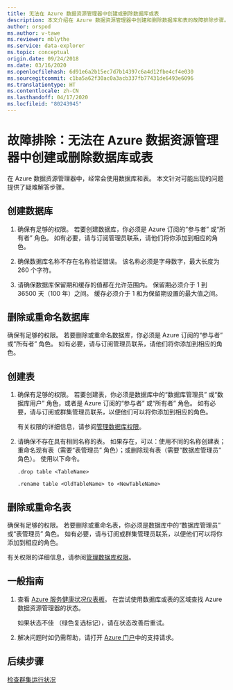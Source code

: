 ```yaml
---
title: 无法在 Azure 数据资源管理器中创建或删除数据库或表
description: 本文介绍在 Azure 数据资源管理器中创建和删除数据库和表的故障排除步骤。
author: orspod
ms.author: v-tawe
ms.reviewer: mblythe
ms.service: data-explorer
ms.topic: conceptual
origin.date: 09/24/2018
ms.date: 03/16/2020
ms.openlocfilehash: 6d91e6a2b15ec7d7b14397c6a4d12fbe4cf4e030
ms.sourcegitcommit: c1ba5a62f30ac0a3acb337fb77431de6493e6096
ms.translationtype: HT
ms.contentlocale: zh-CN
ms.lasthandoff: 04/17/2020
ms.locfileid: "80243945"
---
```

# <a name="troubleshoot-failure-to-create-or-delete-a-database-or-table-in-azure-data-explorer"></a>故障排除：无法在 Azure 数据资源管理器中创建或删除数据库或表

在 Azure 数据资源管理器中，经常会使用数据库和表。 本文针对可能出现的问题提供了疑难解答步骤。

## <a name="creating-a-database"></a>创建数据库

1. 确保有足够的权限。 若要创建数据库，你必须是 Azure 订阅的“参与者”  或“所有者”  角色。 如有必要，请与订阅管理员联系，请他们将你添加到相应的角色。

1. 确保数据库名称不存在名称验证错误。 该名称必须是字母数字，最大长度为 260 个字符。

1. 请确保数据库保留期和缓存的值都在允许范围内。 保留期必须介于 1 到 36500 天（100 年）之间。 缓存必须介于 1 和为保留期设置的最大值之间。

## <a name="deleting-or-renaming-a-database"></a>删除或重命名数据库

确保有足够的权限。 若要删除或重命名数据库，你必须是 Azure 订阅的“参与者”  或“所有者”  角色。 如有必要，请与订阅管理员联系，请他们将你添加到相应的角色。

## <a name="creating-a-table"></a>创建表

1. 确保有足够的权限。 若要创建表，你必须是数据库中的“数据库管理员”  或“数据库用户”  角色，或者是 Azure 订阅的“参与者”  或“所有者”  角色。 如有必要，请与订阅或群集管理员联系，以便他们可以将你添加到相应的角色。

    有关权限的详细信息，请参阅[管理数据库权限](manage-database-permissions.md)。

1. 请确保不存在具有相同名称的表。 如果存在，可以：使用不同的名称创建表；重命名现有表（需要“表管理员”  角色）；或删除现有表（需要“数据库管理员”  角色）。 使用以下命令。

    ```Kusto
    .drop table <TableName>

   .rename table <OldTableName> to <NewTableName>
    ```

## <a name="deleting-or-renaming-a-table"></a>删除或重命名表

确保有足够的权限。 若要删除或重命名表，你必须是数据库中的“数据库管理员”  或“表管理员”  角色。 如有必要，请与订阅或群集管理员联系，以便他们可以将你添加到相应的角色。

有关权限的详细信息，请参阅[管理数据库权限](manage-database-permissions.md)。

## <a name="general-guidance"></a>一般指南

1. 查看 [Azure 服务健康状况仪表板](https://www.azure.cn/home/features/products-by-region)。 在尝试使用数据库或表的区域查找 Azure 数据资源管理器的状态。

    如果状态不佳  （绿色复选标记），请在状态改善后重试。

1. 解决问题时如仍需帮助，请打开 [Azure 门户](https://portal.azure.cn/#blade/Microsoft_Azure_Support/HelpAndSupportBlade/overview)中的支持请求。

## <a name="next-steps"></a>后续步骤

[检查群集运行状况](check-cluster-health.md)